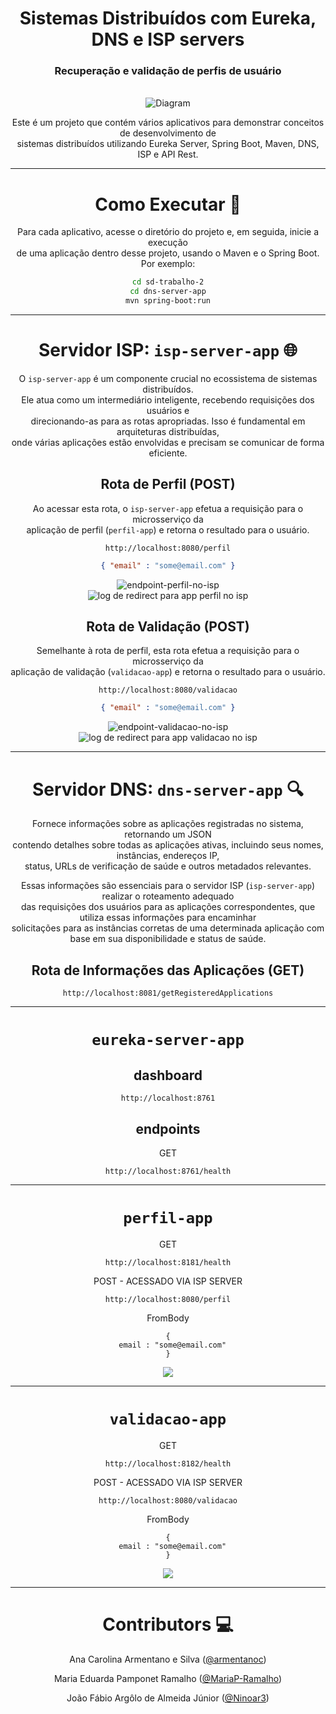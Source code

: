 <div align="center">

 # Sistemas Distribuídos com Eureka, DNS e ISP servers 
 ### Recuperação e validação de perfis de usuário

<br>![Diagram](https://github.com/MariaP-Ramalho/SDAtividade2/assets/88147887/bb011d01-d703-4110-91c2-93bf90f3f621)
<!--Excalidraw: https://excalidraw.com/#json=9Dvb07mGXfhT5CZpdBmfs,jOlULBawkJB7Sm9nGcRFAQ-->

Este é um projeto que contém vários aplicativos para demonstrar conceitos de desenvolvimento de <br>sistemas distribuídos utilizando Eureka Server, Spring Boot, Maven, DNS, ISP e API Rest.

--- 

# Como Executar 🧰

Para cada aplicativo, acesse o diretório do projeto e, em seguida, inicie a execução <br>de uma aplicação dentro desse projeto, usando o Maven e o Spring Boot. Por exemplo: 

```bash
cd sd-trabalho-2
cd dns-server-app
mvn spring-boot:run
```

---

# Servidor ISP: `isp-server-app` 🌐

O `isp-server-app` é um componente crucial no ecossistema de sistemas distribuídos.<br>
Ele atua como um intermediário inteligente, recebendo requisições dos usuários e<br>
direcionando-as para as rotas apropriadas. Isso é fundamental em arquiteturas distribuídas,<br>
onde várias aplicações estão envolvidas e precisam se comunicar de forma eficiente.

## **Rota de Perfil** (POST)

Ao acessar esta rota, o `isp-server-app` efetua a requisição para o microsserviço da <br>
aplicação de perfil (`perfil-app`) e retorna o resultado para o usuário.

```
http://localhost:8080/perfil
```
```json
{ "email" : "some@email.com" }
```

![endpoint-perfil-no-isp](https://github.com/MariaP-Ramalho/SDAtividade2/assets/88147887/44a82f41-076a-4e4b-8924-e75d6e706675)<br>
![log de redirect para app perfil no isp](https://github.com/MariaP-Ramalho/SDAtividade2/assets/88147887/9fbcbcea-d5b2-450b-818a-42849ac21e4e)

## **Rota de Validação** (POST)

Semelhante à rota de perfil, esta rota efetua a requisição para o microsserviço da <br>
aplicação de validação (`validacao-app`) e retorna o resultado para o usuário.

```
http://localhost:8080/validacao
```
```json
{ "email" : "some@email.com" }
```

![endpoint-validacao-no-isp](https://github.com/MariaP-Ramalho/SDAtividade2/assets/88147887/f190dab4-456f-4f67-b1ad-cbcba5fb39da)<br>
![log de redirect para app validacao no isp](https://github.com/MariaP-Ramalho/SDAtividade2/assets/88147887/d8a07866-04f2-4fe6-909a-73b222b0f03e)

--- 

# Servidor DNS: `dns-server-app` 🔍

Fornece informações sobre as aplicações registradas no sistema, retornando um JSON <br>
contendo detalhes sobre todas as aplicações ativas, incluindo seus nomes, instâncias, endereços IP,<br>
status, URLs de verificação de saúde e outros metadados relevantes. 

Essas informações são essenciais para o servidor ISP (`isp-server-app`) realizar o roteamento adequado<br>
das requisições dos usuários para as aplicações correspondentes, que utiliza essas informações para encaminhar<br>
solicitações para as instâncias corretas de uma determinada aplicação com base em sua disponibilidade e status de saúde. 

## **Rota de Informações das Aplicações** (GET)
```
http://localhost:8081/getRegisteredApplications
```

---

# `eureka-server-app`

## dashboard 

```
http://localhost:8761
```

## endpoints

GET
```
http://localhost:8761/health
```

---

# `perfil-app`

GET 
```
http://localhost:8181/health
```

POST - ACESSADO VIA ISP SERVER
```
http://localhost:8080/perfil
```
FromBody
```
{
  email : "some@email.com"
}
```

<img src="https://github.com/MariaP-Ramalho/SDAtividade2/assets/88147887/e825c329-92c2-43e9-9c17-b4a1e54fd8d4"></img>

---

# `validacao-app`

GET
```
http://localhost:8182/health
```

POST - ACESSADO VIA ISP SERVER
```
http://localhost:8080/validacao
```
FromBody
```
{
  email : "some@email.com"
}
```

<img src="https://github.com/MariaP-Ramalho/SDAtividade2/assets/88147887/a6986a62-c59f-4e17-bd02-6d7bc60ea6b9"></img>

---

# Contributors 💻

Ana Carolina Armentano e Silva ([@armentanoc](https://github.com/armentanoc))

Maria Eduarda Pamponet Ramalho ([@MariaP-Ramalho](https://github.com/MariaP-Ramalho))

João Fábio Argôlo de Almeida Júnior ([@Ninoar3](https://github.com/Ninoar3))

</div>

